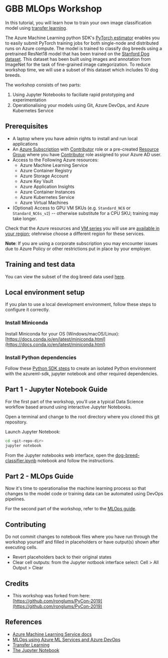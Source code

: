 # GBB MLOps Workshop

In this tutorial, you will learn how to train your own image classification model using [transfer learning](https://cs231n.github.io/transfer-learning/).

The Azure Machine Learning python SDK's [PyTorch estimator](https://docs.microsoft.com/en-us/azure/machine-learning/service/how-to-train-pytorch) enables you to easily submit PyTorch training jobs for both single-node and distributed runs on Azure compute. The model is trained to classify dog breeds using a pretrained ResNet18 model that has been trained on the [Stanford Dog dataset](http://vision.stanford.edu/aditya86/ImageNetDogs/). This dataset has been built using images and annotation from ImageNet for the task of fine-grained image categorization. To reduce workshop time, we will use a subset of this dataset which includes 10 dog breeds.

The workshop consists of two parts:

1. Using Jupyter Notebooks to faciliate rapid prototyping and experimentation
2. Operationalising your models using Git, Azure DevOps, and Azure Kubernetes Service

## Prerequisites

* A laptop where you have admin rights to install and run local applications
* An [Azure Subscription](https://azure.microsoft.com/en-us/free/) with [Contributor](https://docs.microsoft.com/en-us/azure/role-based-access-control/built-in-roles#contributor) role or a pre-created [Resource Group](https://docs.microsoft.com/en-us/azure/azure-resource-manager/resource-group-overview) where you have [Contributor](https://docs.microsoft.com/en-us/azure/role-based-access-control/built-in-roles#contributor) role assigned to your Azure AD user.
* Access to the Following Azure resources:
  * Azure Machine Learning Service
  * Azure Container Registry
  * Azure Storage Account
  * Azure Key Vault
  * Azure Application Insights
  * Azure Container Instances
  * Azure Kubernetes Service
  * Azure Virtual Machines
* (Optional) Access to GPU VM SKUs (e.g. `Standard_NC6` or `Standard_NC6s_v2`) -- otherwise substitute for a CPU SKU; training may take longer.

Check that the Azure resources and [VM series](https://azure.microsoft.com/en-us/global-infrastructure/services/?products=virtual-machines) you will use are [available in your region](https://azure.microsoft.com/en-us/global-infrastructure/services/?products=); otehrwise choose a different region for these services.

**Note**: If you are using a corporate subscription you may encounter issues due to Azure Policy or other restrictions put in place by your employer.

## Training and test data

You can view the subset of the dog breed data used [here](breeds-10).

## Local environment setup

If you plan to use a local development environment, follow these steps to configure it correctly.

### Install Miniconda

Install Miniconda for your OS (Windows/macOS/Linux): [https://docs.conda.io/en/latest/miniconda.html](https://docs.conda.io/en/latest/miniconda.html)

### Install Python dependencies

Follow these [Python SDK steps](https://docs.microsoft.com/en-us/azure/machine-learning/service/setup-create-workspace#sdk) to create an isolated Python environment with the azureml-sdk, jupyter notebook and other required dependencies.

## Part 1 - Jupyter Notebook Guide

For the first part of the workshop, you'll use a typical Data Science workflow based around using interactive Jupyter Notebooks.

Open a terminal and change to the root directory where you cloned this git repository.

Launch Jupyter Notebook:

```sh
cd <git-repo-dir>
jupyter notebook
```

From the Jupyter notebooks web interface, open the [dog-breed-classifier.ipynb](./dog-breed-classifier.ipynb) notebook and follow the instructions.

## Part 2 - MLOps Guide

Now it's time to operationalise the machine learning process so that changes to the model code or training data can be automated using DevOps pipelines.

For the second part of the workshop, refer to the [MLOps guide](mlops.md).

## Contributing

Do not commit changes to notebook files where you have run through the workshop yourself and filled in placeholders or have output(s) shown after executing cells.

* Revert placeholders back to their original states
* Clear cell outputs: from the Jupyter notbook interface select: Cell > All Output > Clear

## Credits

* This workshop was forked from here: [https://github.com/ronglums/PyCon-2019](https://github.com/ronglums/PyCon-2019)

## References

* [Azure Machine Learning Service docs](https://docs.microsoft.com/en-us/azure/machine-learning/service/overview-what-is-azure-ml)
* [MLOps using Azure ML Services and Azure DevOps](https://github.com/microsoft/MLOpsPython)
* [Transfer Learning](https://cs231n.github.io/transfer-learning/)
* [The Jupyter Notebook](https://jupyter-notebook.readthedocs.io/en/stable/notebook.html)
